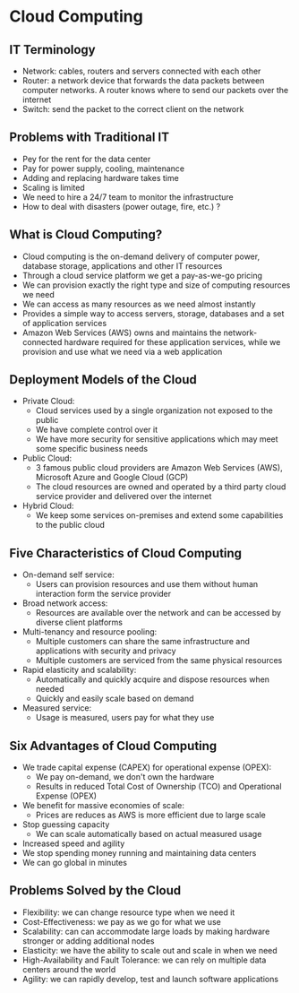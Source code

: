 # Cloud Computing

## IT Terminology

- Network: cables, routers and servers connected with each other
- Router: a network device that forwards the data packets between computer networks. A router knows where to send our packets over the internet
- Switch: send the packet to the correct client on the network

## Problems with Traditional IT

- Pey for the rent for the data center
- Pay for power supply, cooling, maintenance
- Adding and replacing hardware takes time
- Scaling is limited
- We need to hire a 24/7 team to monitor the infrastructure
- How to deal with disasters (power outage, fire, etc.) ?

## What is Cloud Computing?

- Cloud computing is the on-demand delivery of computer power, database storage, applications and other IT resources
- Through a cloud service platform we get a pay-as-we-go pricing
- We can provision exactly the right type and size of computing resources we need
- We can access as many resources as we need almost instantly
- Provides a simple way to access servers, storage, databases and a set of application services
- Amazon Web Services (AWS) owns and maintains the network-connected hardware required for these application services, while we provision and use what we need via a web application

## Deployment Models of the Cloud

- Private Cloud: 
    - Cloud services used by a single organization not exposed to the public
    - We have complete control over it
    - We have more security for sensitive applications which may meet some specific business needs
- Public Cloud:
    - 3 famous public cloud providers are Amazon Web Services (AWS), Microsoft Azure and Google Cloud (GCP)
    - The cloud resources are owned and operated by a third party cloud service provider and delivered over the internet
- Hybrid Cloud:
    - We keep some services on-premises and extend some capabilities to the public cloud

## Five Characteristics of Cloud Computing

- On-demand self service:
    - Users can provision resources and use them without human interaction form the service provider
- Broad network access:
    - Resources are available over the network and can be accessed by diverse client platforms
- Multi-tenancy and resource pooling:
    - Multiple customers can share the same infrastructure and applications with security and privacy
    - Multiple customers are serviced from the same physical resources
- Rapid elasticity and scalability:
    - Automatically and quickly acquire and dispose resources when needed
    - Quickly and easily scale based on demand
- Measured service:
    - Usage is measured, users pay for what they use

## Six Advantages of Cloud Computing

- We trade capital expense (CAPEX) for operational expense (OPEX):
    - We pay on-demand, we don't own the hardware
    - Results in reduced Total Cost of Ownership (TCO) and Operational Expense (OPEX)
- We benefit for massive economies of scale:
    - Prices are reduces as AWS is more efficient due to large scale
- Stop guessing capacity
    - We can scale automatically based on actual measured usage
- Increased speed and agility
- We stop spending money running and maintaining data centers
- We can go global in minutes

## Problems Solved by the Cloud

- Flexibility: we can change resource type when we need it
- Cost-Effectiveness: we pay as we go for what we use
- Scalability: can can accommodate large loads by making hardware stronger or adding additional nodes
- Elasticity: we have the ability to scale out and scale in when we need
- High-Availability and Fault Tolerance: we can rely on multiple data centers around the world
- Agility: we can rapidly develop, test and launch software applications
